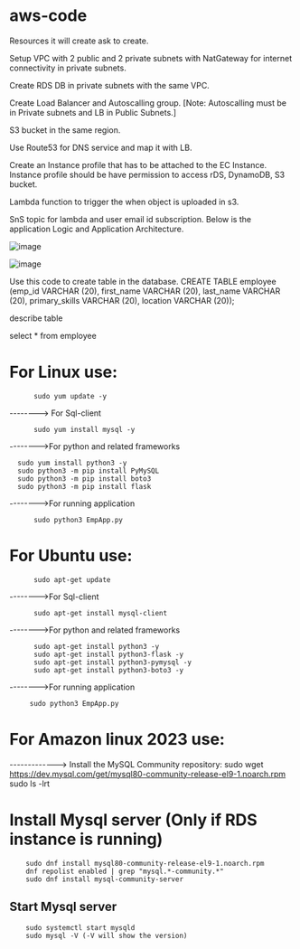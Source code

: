 # aws-code
Resources it will create ask to create.

Setup VPC with 2 public and 2 private subnets with NatGateway for internet connectivity in private subnets. 

Create RDS DB in private subnets with the same VPC.

Create Load Balancer and Autoscalling group. [Note: Autoscalling must be in Private subnets and LB in Public Subnets.]

S3 bucket in the same region.

Use Route53 for DNS service and map it with LB.

Create an Instance profile that has to be attached to the EC Instance. Instance profile should be have permission to access rDS, DynamoDB, S3 bucket.

Lambda function to trigger the when object is uploaded in s3.

SnS topic for lambda and user email id subscription. 
Below is the application Logic and Application Architecture.

![image](https://github.com/gopalthakur71/aws-code-main/assets/93305508/f169a2f4-6778-406f-9d8a-4d68c8000489)

![image](https://github.com/gopalthakur71/aws-code-main/assets/93305508/32b51dff-f443-4f5c-b7c4-42dac1aaf9e8)

Use this code to create table in the database.
CREATE TABLE employee (emp_id VARCHAR (20), first_name VARCHAR (20), last_name VARCHAR (20), primary_skills VARCHAR (20), location VARCHAR (20));

describe table

select * from employee

# For Linux use:

          sudo yum update -y
--------> For Sql-client

          sudo yum install mysql -y
-------->For python and related frameworks

	  sudo yum install python3 -y
	  sudo python3 -m pip install PyMySQL
	  sudo python3 -m pip install boto3
	  sudo python3 -m pip install flask
	 
-------->For running application

          sudo python3 EmpApp.py

# For Ubuntu use:

          sudo apt-get update
	 
-------->For Sql-client

          sudo apt-get install mysql-client
      
-------->For python and related frameworks

          sudo apt-get install python3 -y
          sudo apt-get install python3-flask -y
          sudo apt-get install python3-pymysql -y 
          sudo apt-get install python3-boto3 -y
     
-------->For running application

         sudo python3 EmpApp.py
# For Amazon linux 2023 use: 

-------------> Install the MySQL Community repository:
		sudo wget https://dev.mysql.com/get/mysql80-community-release-el9-1.noarch.rpm 
		sudo ls -lrt
# Install Mysql server (Only if RDS instance is running)
		sudo dnf install mysql80-community-release-el9-1.noarch.rpm
		dnf repolist enabled | grep "mysql.*-community.*"
		sudo dnf install mysql-community-server
## Start Mysql server
		sudo systemctl start mysqld
		sudo mysql -V (-V will show the version)

